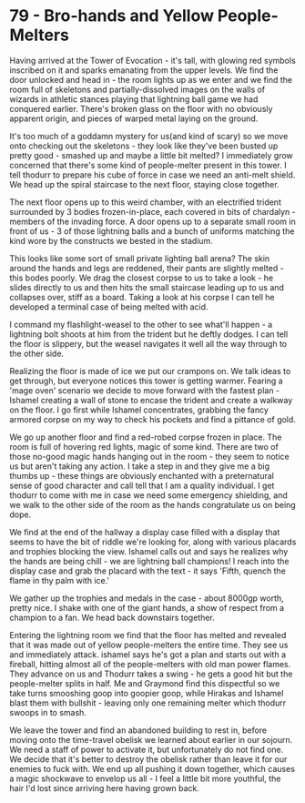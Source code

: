 # 79 - Bro-hands and Yellow People-Melters

Having arrived at the Tower of Evocation - it's tall, with glowing red symbols inscribed on it and sparks emanating from the upper levels.  We find the door unlocked and head in - the room lights up as we enter and we find the room full of skeletons and partially-dissolved images on the walls of wizards in athletic stances playing that lightning ball game we had conquered earlier.  There's broken glass on the floor with no obviously apparent origin, and pieces of warped metal laying on the ground.

It's too much of a goddamn mystery for us(and kind of scary) so we move onto checking out the skeletons - they look like they've been busted up pretty good - smashed up and maybe a little bit melted?  I immediately grow concerned that there's some kind of people-melter present in this tower.  I tell thodurr to prepare his cube of force in case we need an anti-melt shield.  We head up the spiral staircase to the next floor, staying close together.

The next floor opens up to this weird chamber, with an electrified trident surrounded by 3 bodies frozen-in-place, each covered in bits of chardalyn - members of the invading force.  A door opens up to a separate small room in front of us - 3 of those lightning balls and a bunch of uniforms matching the kind wore by the constructs we bested in the stadium.

This looks like some sort of small private lighting ball arena?  The skin around the hands and legs are reddened, their pants are slightly melted - this bodes poorly.  We drag the closest corpse to us to take a look - he slides directly to us and then hits the small staircase leading up to us and collapses over, stiff as a board.  Taking a look at his corpse I can tell he developed a terminal case of being melted with acid.

I command my flashlight-weasel to the other to see what'll happen - a lightning bolt shoots at him from the trident but he deftly dodges.  I can tell the floor is slippery, but the weasel navigates it well all the way through to the other side.

Realizing the floor is made of ice we put our crampons on.  We talk ideas to get through, but everyone notices this tower is getting warmer.  Fearing a 'mage oven' scenario we decide to move forward with the fastest plan - Ishamel creating a wall of stone to encase the trident and create a walkway on the floor.  I go first while Ishamel concentrates, grabbing the fancy armored corpse on my way to check his pockets and find a pittance of gold.

We go up another floor and find a red-robed corpse frozen in place.  The room is full of hovering red lights, magic of some kind.  There are two of those no-good magic hands hanging out in the room - they seem to notice us but aren't taking any action.  I take a step in and they give me a big thumbs up - these things are obviously enchanted with a preternatural sense of good character and call tell that I am a quality individual.  I get thodurr to come with me in case we need some emergency shielding, and we walk to the other side of the room as the hands congratulate us on being dope.

We find at the end of the hallway a display case filled with a display that seems to have the bit of riddle we're looking for, along with various placards and trophies blocking the view.  Ishamel calls out and says he realizes why the hands are being chill - we are lightning ball champions!  I reach into the display case and grab the placard with the text - it says 'Fifth, quench the flame in thy palm with ice.'

We gather up the trophies and medals in the case - about 8000gp worth, pretty nice.  I shake with one of the giant hands, a show of respect from a champion to a fan.  We head back downstairs together.

Entering the lightning room we find that the floor has melted and revealed that it was made out of yellow people-melters the entire time.  They see us and immediately attack.  ishamel says he's got a plan and starts out with a fireball, hitting almost all of the people-melters with old man power flames.  They advance on us and Thodurr takes a swing - he gets a good hit but the people-melter splits in half.  Me and Graymond find this dispectful so we take turns smooshing goop into goopier goop, while Hirakas and Ishamel blast them with bullshit - leaving only one remaining melter which thodurr swoops in to smash.

We leave the tower and find an abandoned building to rest in, before moving onto the time-travel obelisk we learned about earlier in our sojourn.  We need a staff of power to activate it, but unfortunately do not find one.  We decide that it's better to destroy the obelisk rather than leave it for our enemies to fuck with.  We end up all pushing it down together, which causes a magic shockwave to envelop us all - I feel a little bit more youthful, the hair I'd lost since arriving here having grown back.
